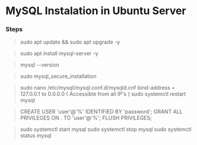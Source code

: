 # MySQL Instalation in Ubuntu Server

### Steps

> sudo apt update && sudo apt upgrade -y

> sudo apt install mysql-server -y

> mysql --version

> sudo mysql_secure_installation

> sudo nano /etc/mysql/mysql.conf.d/mysqld.cnf
> bind-address = 127.0.0.1 to 0.0.0.0 ( Accessible from all IP's )
> sudo systemctl restart mysql

> CREATE USER 'user'@'%' IDENTIFIED BY 'password';
> GRANT ALL PRIVILEGES ON *.* TO 'user'@'%';
> FLUSH PRIVILEGES;

> sudo systemctl start mysql
> sudo systemctl stop mysql
> sudo systemctl status mysql
